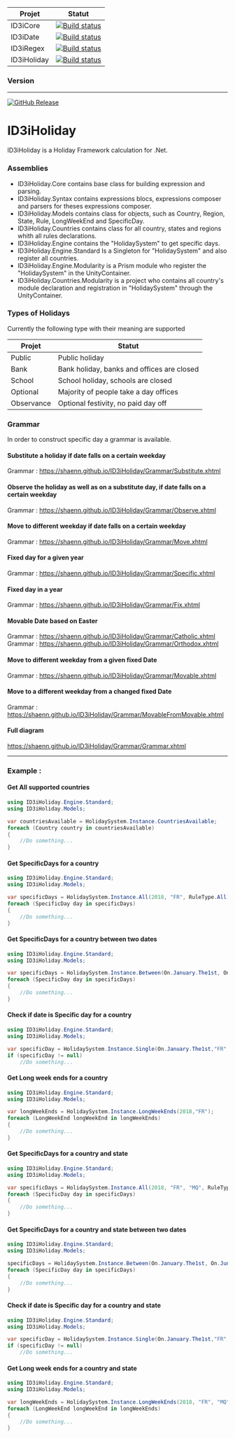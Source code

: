 | Projet | Statut |
| --- | --- |
| ID3iCore | [![Build status](https://ci.appveyor.com/api/projects/status/dsd0hvd632my2y8e?svg=true)](https://ci.appveyor.com/project/Shaenn/id3icore-8qh9v) |
| ID3iDate | [![Build status](https://ci.appveyor.com/api/projects/status/08am5ww7xiy1cm5a?svg=true)](https://ci.appveyor.com/project/Shaenn/id3idate-k8k5t) |
| ID3iRegex | [![Build status](https://ci.appveyor.com/api/projects/status/m1bdir11jmhd29yc?svg=true)](https://ci.appveyor.com/project/Shaenn/id3iregex-7x0ek) |
| ID3iHoliday | [![Build status](https://ci.appveyor.com/api/projects/status/n4vrppmsghwxvbg7?svg=true)](https://ci.appveyor.com/project/Shaenn/id3iholiday-d4l66) |

### Version
---
[![GitHub Release](https://img.shields.io/github/release/Shaenn/ID3iHoliday.svg?style=flat-square)](https://github.com/Shaenn/ID3iHoliday/releases)

# ID3iHoliday

ID3iHoliday is a Holiday Framework calculation for .Net.

### Assemblies
* ID3iHoliday.Core contains base class for building expression and parsing. 
* ID3iHoliday.Syntax contains expressions blocs, expressions composer and parsers for theses expressions composer.
* ID3iHoliday.Models contains class for objects, such as Country, Region, State, Rule, LongWeekEnd and SpecificDay.
* ID3iHoliday.Countries contains class for all country, states and regions whith all rules declarations.
* ID3iHoliday.Engine contains the "HolidaySystem" to get specific days.
* ID3iHoliday.Engine.Standard Is a Singleton for "HolidaySystem" and also register all countries.
* ID3iHoliday.Engine.Modularity is a Prism module who register the "HolidaySystem" in the UnityContainer.
* ID3iHoliday.Countries.Modularity is a project who contains all country's module declaration and registration in "HolidaySystem" through the UnityContainer.

### Types of Holidays
Currently the following type with their meaning are supported 

| Projet | Statut |
| --- | --- |
| Public | Public holiday |
| Bank | Bank holiday, banks and offices are closed |
| School | School holiday, schools are closed |
| Optional | Majority of people take a day offices |
| Observance | Optional festivity, no paid day off |

### Grammar
In order to construct specific day a grammar is available. 

#### Substitute a holiday if date falls on a certain weekday
Grammar : https://shaenn.github.io/ID3iHoliday/Grammar/Substitute.xhtml

#### Observe the holiday as well as on a substitute day, if date falls on a certain weekday
Grammar : https://shaenn.github.io/ID3iHoliday/Grammar/Observe.xhtml

#### Move to different weekday if date falls on a certain weekday
Grammar : https://shaenn.github.io/ID3iHoliday/Grammar/Move.xhtml

#### Fixed day for a given year
Grammar : https://shaenn.github.io/ID3iHoliday/Grammar/Specific.xhtml

#### Fixed day in a year
Grammar : https://shaenn.github.io/ID3iHoliday/Grammar/Fix.xhtml

#### Movable Date based on Easter
Grammar : https://shaenn.github.io/ID3iHoliday/Grammar/Catholic.xhtml
Grammar : https://shaenn.github.io/ID3iHoliday/Grammar/Orthodox.xhtml

#### Move to different weekday from a given fixed Date
Grammar : https://shaenn.github.io/ID3iHoliday/Grammar/Movable.xhtml

#### Move to a different weekday from a changed fixed Date
Grammar : https://shaenn.github.io/ID3iHoliday/Grammar/MovableFromMovable.xhtml

#### Full diagram
https://shaenn.github.io/ID3iHoliday/Grammar/Grammar.xhtml 

---
### Example :
#### Get All supported countries
```cs
using ID3iHoliday.Engine.Standard;
using ID3iHoliday.Models;

var countriesAvailable = HolidaySystem.Instance.CountriesAvailable;
foreach (Country country in countriesAvailable)
{
	//Do something...
}
```

#### Get SpecificDays for a country
```cs
using ID3iHoliday.Engine.Standard;
using ID3iHoliday.Models;

var specificDays = HolidaySystem.Instance.All(2018, "FR", RuleType.All);
foreach (SpecificDay day in specificDays)
{
	//Do something...
}
```

#### Get SpecificDays for a country between two dates
```cs
using ID3iHoliday.Engine.Standard;
using ID3iHoliday.Models;

var specificDays = HolidaySystem.Instance.Between(On.January.The1st, On.June.The30th,"FR", RuleType.All);
foreach (SpecificDay day in specificDays)
{
	//Do something...
}
```

#### Check if date is Specific day for a country
```cs
using ID3iHoliday.Engine.Standard;
using ID3iHoliday.Models;

var specificDay = HolidaySystem.Instance.Single(On.January.The1st,"FR", RuleType.All);
if (specificDay != null)
	//Do something...
```

#### Get Long week ends for a country
```cs
using ID3iHoliday.Engine.Standard;
using ID3iHoliday.Models;

var longWeekEnds = HolidaySystem.Instance.LongWeekEnds(2018,"FR");
foreach (LongWeekEnd longWeekEnd in longWeekEnds)
{
    //Do something...
}
```

#### Get SpecificDays for a country and state
```cs
using ID3iHoliday.Engine.Standard;
using ID3iHoliday.Models;

var specificDays = HolidaySystem.Instance.All(2018, "FR", "MQ", RuleType.All);
foreach (SpecificDay day in specificDays)
{
	//Do something...
}
```

#### Get SpecificDays for a country and state between two dates
```cs
using ID3iHoliday.Engine.Standard;
using ID3iHoliday.Models;

specificDays = HolidaySystem.Instance.Between(On.January.The1st, On.June.The30th, "FR", "MQ", RuleType.All);
foreach (SpecificDay day in specificDays)
{
	//Do something...
}
```

#### Check if date is Specific day for a country and state
```cs
using ID3iHoliday.Engine.Standard;
using ID3iHoliday.Models;

var specificDay = HolidaySystem.Instance.Single(On.January.The1st,"FR", "MQ", RuleType.All);
if (specificDay != null)
	//Do something...
```

#### Get Long week ends for a country and state
```cs
using ID3iHoliday.Engine.Standard;
using ID3iHoliday.Models;

var longWeekEnds = HolidaySystem.Instance.LongWeekEnds(2018, "FR", "MQ");
foreach (LongWeekEnd longWeekEnd in longWeekEnds)
{
    //Do something...
}
```
